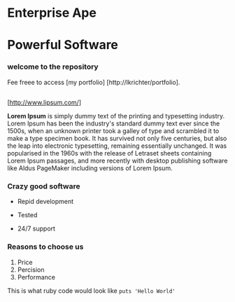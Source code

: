 Enterprise Ape
==============

Powerful Software
=================

### welcome to the repository

Fee freee to access [my portfolio] [http://lkrichter/portfolio].

>##
>
>
[http://www.lipsum.com/]

**Lorem Ipsum** is simply dummy text of the printing and typesetting industry. Lorem Ipsum has been the industry's standard dummy text ever since the 1500s, when an unknown printer took a galley of type and scrambled it to make a type specimen book. It has survived not only five centuries, but also the leap into electronic typesetting, remaining essentially unchanged. It was popularised in the 1960s with the release of Letraset sheets containing Lorem Ipsum passages, and more recently with desktop publishing software like Aldus PageMaker including versions of Lorem Ipsum.

### Crazy good software
* Repid development
+ Tested
- 24/7 support

### Reasons to choose us
1. Price
2. Percision
3. Performance

This is what ruby code would look like `puts 'Hello World'`


